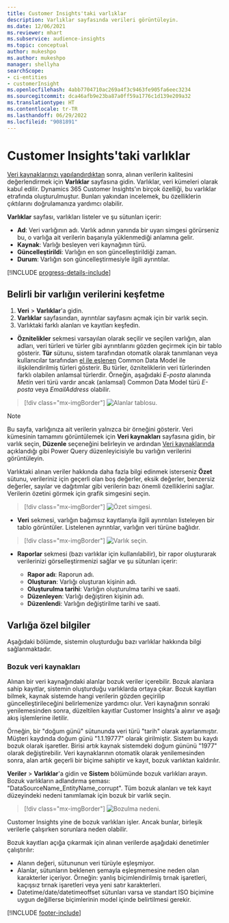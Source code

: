 ```yaml
---
title: Customer Insights'taki varlıklar
description: Varlıklar sayfasında verileri görüntüleyin.
ms.date: 12/06/2021
ms.reviewer: mhart
ms.subservice: audience-insights
ms.topic: conceptual
author: mukeshpo
ms.author: mukeshpo
manager: shellyha
searchScope:
- ci-entities
- customerInsight
ms.openlocfilehash: 4abb7704710ac269a4f3c9463fe905fa6eec3234
ms.sourcegitcommit: dca46afb9e23ba87a0ff59a1776c1d139e209a32
ms.translationtype: HT
ms.contentlocale: tr-TR
ms.lasthandoff: 06/29/2022
ms.locfileid: "9081891"
---
```

# <a name="entities-in-customer-insights"></a>Customer Insights'taki varlıklar

[Veri kaynaklarınızı yapılandırdıktan](data-sources.md) sonra, alınan verilerin kalitesini değerlendirmek için **Varlıklar** sayfasına gidin. Varlıklar, veri kümeleri olarak kabul edilir. Dynamics 365 Customer Insights'ın birçok özelliği, bu varlıklar etrafında oluşturulmuştur. Bunları yakından incelemek, bu özelliklerin çıktılarını doğrulamanıza yardımcı olabilir.

**Varlıklar** sayfası, varlıkları listeler ve şu sütunları içerir:

- **Ad**: Veri varlığının adı. Varlık adının yanında bir uyarı simgesi görürseniz bu, o varlığa ait verilerin başarıyla yüklenmediği anlamına gelir.
- **Kaynak**: Varlığı besleyen veri kaynağının türü.
- **Güncelleştirildi**: Varlığın en son güncelleştirildiği zaman.
- **Durum**: Varlığın son güncelleştirmesiyle ilgili ayrıntılar.

[!INCLUDE [progress-details-include](includes/progress-details-pane.md)]

## <a name="explore-a-specific-entitys-data"></a>Belirli bir varlığın verilerini keşfetme

1. **Veri** > **Varlıklar**'a gidin.
1. **Varlıklar** sayfasından, ayrıntılar sayfasını açmak için bir varlık seçin.  
1. Varlıktaki farklı alanları ve kayıtları keşfedin.

- **Öznitelikler** sekmesi varsayılan olarak seçilir ve seçilen varlığın, alan adları, veri türleri ve türler gibi ayrıntılarını gözden geçirmek için bir tablo gösterir. **Tür** sütunu, sistem tarafından otomatik olarak tanımlanan veya kullanıcılar tarafından [el ile eşlenen](map-entities.md) Common Data Model ile ilişkilendirilmiş türleri gösterir. Bu türler, özniteliklerin veri türlerinden farklı olabilen anlamsal türlerdir. Örneğin, aşağıdaki *E-posta* alanında *Metin* veri türü vardır ancak (anlamsal) Common Data Model türü *E-posta* veya *EmailAddress* olabilir.

> [!div class="mx-imgBorder"]
> ![Alanlar tablosu.](media/data-manager-entities-fields.PNG "Alanlar tablosu")

> [!NOTE]
> Bu sayfa, varlığınıza ait verilerin yalnızca bir örneğini gösterir. Veri kümesinin tamamını görüntülemek için **Veri kaynakları** sayfasına gidin, bir varlık seçin, **Düzenle** seçeneğini belirleyin ve ardından [Veri kaynaklarında](data-sources.md) açıklandığı gibi Power Query düzenleyicisiyle bu varlığın verilerini görüntüleyin.

Varlıktaki alınan veriler hakkında daha fazla bilgi edinmek isterseniz **Özet** sütunu, verileriniz için geçerli olan boş değerler, eksik değerler, benzersiz değerler, sayılar ve dağıtımlar gibi verilerin bazı önemli özelliklerini sağlar. Verilerin özetini görmek için grafik simgesini seçin.

> [!div class="mx-imgBorder"]
> ![Özet simgesi.](media/data-manager-entities-summary.png "Veri özeti tablosu")

- **Veri** sekmesi, varlığın bağımsız kayıtlarıyla ilgili ayrıntıları listeleyen bir tablo görüntüler. Listelenen ayrıntılar, varlığın veri türüne bağlıdır.

> [!div class="mx-imgBorder"]
> ![Varlık seçin.](media/data-manager-entities-data.png "Bir varlık seçin")

- **Raporlar** sekmesi (bazı varlıklar için kullanılabilir), bir rapor oluşturarak verilerinizi görselleştirmenizi sağlar ve şu sütunları içerir:

  - **Rapor adı**: Raporun adı.
  - **Oluşturan**: Varlığı oluşturan kişinin adı.
  - **Oluşturulma tarihi**: Varlığın oluşturulma tarihi ve saati.
  - **Düzenleyen**: Varlığı değiştiren kişinin adı.
  - **Düzenlendi**: Varlığın değiştirilme tarihi ve saati. 

## <a name="entity-specific-information"></a>Varlığa özel bilgiler

Aşağıdaki bölümde, sistemin oluşturduğu bazı varlıklar hakkında bilgi sağlanmaktadır.

### <a name="corrupted-data-sources"></a>Bozuk veri kaynakları

Alınan bir veri kaynağındaki alanlar bozuk veriler içerebilir. Bozuk alanlara sahip kayıtlar, sistemin oluşturduğu varlıklarda ortaya çıkar. Bozuk kayıtları bilmek, kaynak sistemde hangi verilerin gözden geçirilip güncelleştirileceğini belirlemenize yardımcı olur. Veri kaynağının sonraki yenilemesinden sonra, düzeltilen kayıtlar Customer Insights'a alınır ve aşağı akış işlemlerine iletilir. 

Örneğin, bir "doğum günü" sütununda veri türü "tarih" olarak ayarlanmıştır. Müşteri kaydında doğum günü "1.1.19777" olarak girilmiştir. Sistem bu kaydı bozuk olarak işaretler. Birisi artık kaynak sistemdeki doğum gününü "1977" olarak değiştirebilir. Veri kaynaklarının otomatik olarak yenilemesinden sonra, alan artık geçerli bir biçime sahiptir ve kayıt, bozuk varlıktan kaldırılır. 

**Veriler** > **Varlıklar**'a gidin ve **Sistem** bölümünde bozuk varlıkları arayın. Bozuk varlıkların adlandırma şeması: "DataSourceName_EntityName_corrupt". Tüm bozuk alanları ve tek kayıt düzeyindeki nedeni tanımlamak için bozuk bir varlık seçin.
> [!div class="mx-imgBorder"]
> ![Bozulma nedeni.](media/corruption-reason.png "Bozulma Nedeni")

Customer Insights yine de bozuk varlıkları işler. Ancak bunlar, birleşik verilerle çalışırken sorunlara neden olabilir.

Bozuk kayıtları açığa çıkarmak için alınan verilerde aşağıdaki denetimler çalıştırılır: 

- Alanın değeri, sütununun veri türüyle eşleşmiyor.
- Alanlar, sütunların beklenen şemayla eşleşmemesine neden olan karakterler içeriyor. Örneğin: yanlış biçimlendirilmiş tırnak işaretleri, kaçışsız tırnak işaretleri veya yeni satır karakterleri.
- Datetime/date/datetimeoffset sütunları varsa ve standart ISO biçimine uygun değillerse biçimlerinin model içinde belirtilmesi gerekir.


[!INCLUDE [footer-include](includes/footer-banner.md)]
